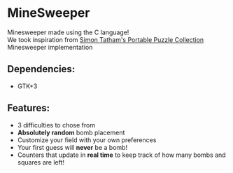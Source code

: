 # MineSweeper

Minesweeper made using the C language!  
We took inspiration from [Simon Tatham's Portable Puzzle Collection](https://www.chiark.greenend.org.uk/~sgtatham/puzzles/) Minesweeper implementation  
  
<!--#### Download the latest release for linux [here](https://github.com/Trabalhos-PUC-PR/ProgImperativa-MineSweeper/releases)  -->

## Dependencies:
- GTK+3

## Features:
- 3 difficulties to chose from
- **Absolutely random** bomb placement
- Customize your field with your own preferences
- Your first guess will **never** be a bomb!
- Counters that update in **real time** to keep track of how many bombs and squares are left!
